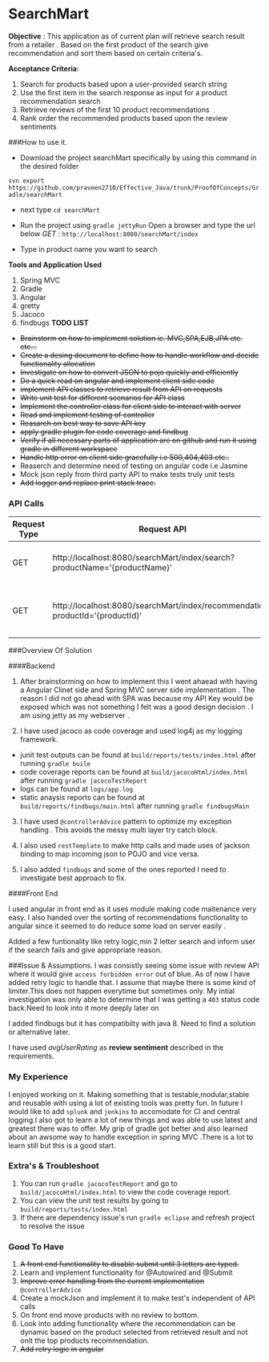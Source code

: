 # SearchMart

__Objective__ : This application as of current plan will retrieve search result from a retailer . Based on the first product of the search give recommendation and sort them based on certain criteria's.

__Acceptance Criteria__:
  1. Search for products based upon a user-provided search string
  2. Use the first item in the search response as input for a product recommendation search 
  3. Retrieve reviews of the first 10 product recommendations
  4. Rank order the recommended products based upon the review sentiments

###How to use it.

* Download the project searchMart specifically by using this command in the desired folder

`svn export https://github.com/praveen2710/Effective_Java/trunk/ProofOfConcepts/Gradle/searchMart`

* next type `cd searchMart`   

* Run the project using `gradle jettyRun`
  Open a browser and type the url below
*GET* :  `http://localhost:8080/searchMart/index`

* Type in product name you want to search
  

__Tools and Application Used__

1. Spring MVC
2. Gradle
3. Angular
4. gretty
5. Jacoco
6. findbugs
__TODO LIST__

* ~~Brainstorm on how to implement solution ie. MVC,SPA,EJB,JPA etc.  etc...~~
* ~~Create  a desing document to define how to handle workflow and decide functionality allocation~~
* ~~Investigate on how to convert JSON to pojo quickly and efficiently~~
* ~~Do a quick read on angular and implement client side code~~
* ~~implement API classes to retrieve result from API on requests~~
* ~~Write unit test for different scenarios for API class~~
* ~~Implement the controller class for client side to interact with server~~
* ~~Read and implement testing of controller~~
* ~~Reasarch on best way to save API key~~
* ~~apply gradle plugin for code coverage and findbug~~
* ~~Verify if all necessary parts of application are on github and run it using gradle in different workspace~~
* ~~Handle http error on client side gracefully i.e 500,404,403 etc..~~
* Reaserch and determine need of testing on angular code i.e Jasmine
* Mock  json reply from third party API to make tests truly unit tests
* ~~Add logger and replace print stack trace.~~

### API Calls

Request Type |Request API| Response |
-------------|-----------|----------|
GET             |  http://localhost:8080/searchMart/index/search?productName='{productName}'         |     List of 10 products that match the search string     |
GET             |  http://localhost:8080/searchMart/index/recommendation?productId='{productId}'         |   List Of recommendation with review based on product Id       |

###Overview Of Solution

####Backend
1. After brainstorming on how to implement this I went ahaead with having a Angular Clinet side and Spring MVC server side implementation . The reason I did not go ahead with SPA was because my API Key would be exposed which was not something I felt was a good design decision . I am using jetty as my webserver . 

2. I have used jacoco as code coverage and used log4j as my logging framework. 
  * junit test outputs can be found at `build/reports/tests/index.html` after running `gradle buile`
  * code coverage reports can be found at `build/jacocoHtml/index.html` after running `gradle jacocoTestReport` 
  * logs can be found at `logs/app.log`
  * static anaysis reports can be found at `build/reports/findbugs/main.html` after running `gradle findbugsMain`
  
3. I have used `@controllerAdvice` pattern to optimize my exception handling . This avoids the messy multi layer try catch block.

4. I also used `restTemplate` to make http calls and made uses of jackson binding to map incoming json to POJO and vice versa.

5. I also added `findbugs` and some of the ones reported I need to investigate best approach to fix.

####Front End

I used angular in front end as it uses module making code maitenance very easy. I also handed over the sorting of recommendations functionality to angular since it seemed to do reduce some load on server easily .

Added a few funtionality like retry logic,min 2 letter search and inform user if the search fails and give appropriate reason.

###Issue & Assumptions.
I was consistly seeing some issue with review API where it would give `access forbidden error` out of blue. As of now I have added retry logic to handle that. I assume that maybe there is some kind of limiter.This does not happen everytime but sometimes only. My intial investigation was only able to determine that I was getting a `403` status code back.Need to look into it more deeply later on

I added findbugs but it has compatibilty with java 8. Need to find a solution or alternative later.

I have used *avgUserRating* as __review sentiment__ described in the requirements.

### My Experience

I enjoyed working on it. Making something that is testable,modular,stable and reusable with using a lot of existing tools was pretty fun. In future I would like to add `splunk` and `jenkins` to accomodate for CI and central logging.I also got to learn a lot of new things and was able to use latest and greatest there was to offer. My grip of gradle got better and also learned about an awsome way to handle exception in spring MVC .There is a lot to learn still but this is a good start.

### Extra's & Troubleshoot
  1. You can run `gradle jacocoTestReport` and go to `build/jacocoHtml/index.html` to view the code coverage report.
  2. You can view the unit test results by going to  `build/reports/tests/index.html`
  3. If there are dependency issue's run `gradle eclipse` and refresh project to resolve the issue

### Good To Have
 1. ~~A front end functionality to disable submit until 3 letters are typed.~~
 2. Learn and implement functionality for @Autowired and @Submit
 3. ~~Improve error handling from the current implementation~~ `@controllerAdvice`
 4. Create a mockJson and implement it to make test's independent of API calls
 5. On front end move products with no review to bottom.
 6. Look into adding functionality where the recommendation can be dynamic based on the product selected from retrieved result and not onlt the top products recommendation.
 7. ~~Add retry logic in angular~~



